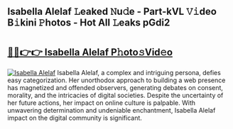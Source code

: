 ## Isabella Alelaf 𝙻eaked 𝙽u𝚍e - Part-kVL 𝚅𝚒deo B𝚒kini 𝙿hotos - Hot All 𝙻eaks pGdi2

# <h2><a href="http://ld39ft7.urlbe.top/?page=Isabella+Alelaf">🔗🔗👉👉 Isabella Alelaf P𝚑oto𝚜Vid𝚎o</a></h2>

[![Isabella Alelaf](https://i.imgur.com/eBuTRDB.gif)](http://ld39ft7.urlbe.top/?page=Isabella+Alelaf)
Isabella Alelaf, a complex and intriguing persona, defies easy categorization. Her unorthodox approach to building a web presence has magnetized and offended observers, generating debates on consent, morality, and the intricacies of digital societies. Despite the uncertainty of her future actions, her impact on online culture is palpable. With unwavering determination and undeniable enchantment, Isabella Alelaf impact on the digital community is significant.
